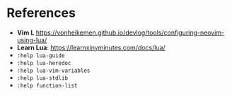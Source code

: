# References

- **Vim L** https://vonheikemen.github.io/devlog/tools/configuring-neovim-using-lua/
- **Learn Lua**: https://learnxinyminutes.com/docs/lua/
- `:help lua-guide`
- `:help lua-heredoc`
- `:help lua-vim-variables`
- `:help lua-stdlib`
- `:help function-list`
